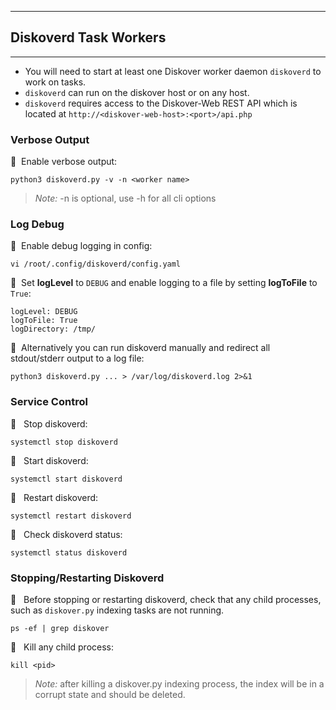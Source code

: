 ___
## Diskoverd Task Workers
___

- You will need to start at least one Diskover worker daemon `diskoverd` to work on tasks. 
- `diskoverd` can run on the diskover host or on any host. 
- `diskoverd` requires access to the Diskover-Web REST API which is located at `http://<diskover-web-host>:<port>/api.php`


### Verbose Output

🔴 &nbsp;Enable verbose output:
```
python3 diskoverd.py -v -n <worker name>
```
> _Note:_ -n is optional, use -h for all cli options

### Log Debug

🔴 &nbsp;Enable debug logging in config:
```
vi /root/.config/diskoverd/config.yaml
```

🔴 &nbsp;Set **logLevel** to `DEBUG` and enable logging to a file by setting **logToFile** to `True`:
```
logLevel: DEBUG
logToFile: True
logDirectory: /tmp/
```

🔴 &nbsp;Alternatively you can run diskoverd manually and redirect all stdout/stderr output to a log file:
```
python3 diskoverd.py ... > /var/log/diskoverd.log 2>&1
```

### Service Control

🔴 &nbsp; Stop diskoverd:
```
systemctl stop diskoverd
```

🔴 &nbsp; Start diskoverd:
```
systemctl start diskoverd
```

🔴 &nbsp; Restart diskoverd:
```
systemctl restart diskoverd
```

🔴 &nbsp; Check diskoverd status:
```
systemctl status diskoverd
```

### Stopping/Restarting Diskoverd

🔴 &nbsp; Before stopping or restarting diskoverd, check that any child processes, such as `diskover.py` indexing tasks are not running.
```
ps -ef | grep diskover
```

🔴 &nbsp; Kill any child process:
```
kill <pid>
```
> _Note:_ after killing a diskover.py indexing process, the index will be in a corrupt state and should be deleted.
